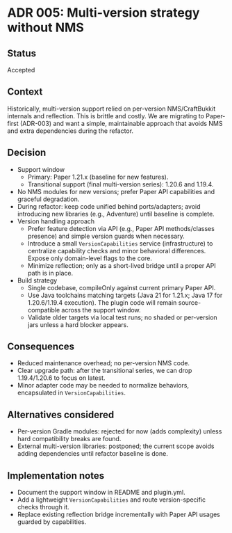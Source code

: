 # ADR 005: Multi-version strategy without NMS

## Status
Accepted

## Context
Historically, multi-version support relied on per-version NMS/CraftBukkit internals and reflection. This is brittle and costly. We are migrating to Paper-first (ADR-003) and want a simple, maintainable approach that avoids NMS and extra dependencies during the refactor.

## Decision
- Support window
  - Primary: Paper 1.21.x (baseline for new features).
  - Transitional support (final multi-version series): 1.20.6 and 1.19.4.
- No NMS modules for new versions; prefer Paper API capabilities and graceful degradation.
- During refactor: keep code unified behind ports/adapters; avoid introducing new libraries (e.g., Adventure) until baseline is complete.
- Version handling approach
  - Prefer feature detection via API (e.g., Paper API methods/classes presence) and simple version guards when necessary.
  - Introduce a small `VersionCapabilities` service (infrastructure) to centralize capability checks and minor behavioral differences. Expose only domain-level flags to the core.
  - Minimize reflection; only as a short-lived bridge until a proper API path is in place.
- Build strategy
  - Single codebase, compileOnly against current primary Paper API.
  - Use Java toolchains matching targets (Java 21 for 1.21.x; Java 17 for 1.20.6/1.19.4 execution). The plugin code will remain source-compatible across the support window.
  - Validate older targets via local test runs; no shaded or per-version jars unless a hard blocker appears.

## Consequences
- Reduced maintenance overhead; no per-version NMS code.
- Clear upgrade path: after the transitional series, we can drop 1.19.4/1.20.6 to focus on latest.
- Minor adapter code may be needed to normalize behaviors, encapsulated in `VersionCapabilities`.

## Alternatives considered
- Per-version Gradle modules: rejected for now (adds complexity) unless hard compatibility breaks are found.
- External multi-version libraries: postponed; the current scope avoids adding dependencies until refactor baseline is done.

## Implementation notes
- Document the support window in README and plugin.yml.
- Add a lightweight `VersionCapabilities` and route version-specific checks through it.
- Replace existing reflection bridge incrementally with Paper API usages guarded by capabilities.

